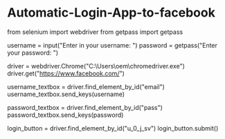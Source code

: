 # Automatic-Login-App-to-facebook
from selenium import webdriver
from getpass import getpass

username = input("Enter in your username: ")
password = getpass("Enter your password: ")

driver = webdriver.Chrome("C:\\Users\\oem\\chromedriver.exe")
driver.get("https://www.facebook.com/")

username_textbox = driver.find_element_by_id("email")
username_textbox.send_keys(username)

password_textbox = driver.find_element_by_id("pass")
password_textbox.send_keys(password)

login_button = driver.find_element_by_id("u_0_j_sv")
login_button.submit()